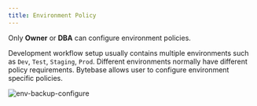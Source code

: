 ```yaml
---
title: Environment Policy
---
```


<HintBlock type="info">

Only **Owner** or **DBA** can configure environment policies.

</HintBlock>

Development workflow setup usually contains multiple environments such as `Dev`, `Test`, `Staging`, `Prod`. Different environments normally have different policy requirements. Bytebase allows user to configure environment specific policies.

![env-backup-configure](/docs/env-backup-configure.png)
